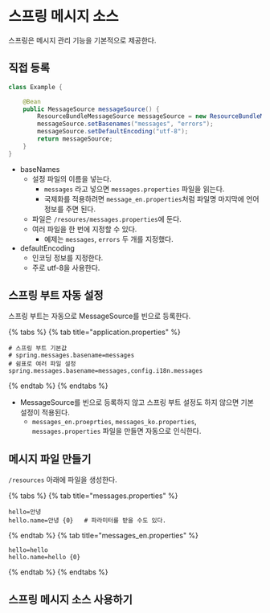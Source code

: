 # 스프링 메시지 소스

스프링은 메시지 관리 기능을 기본적으로 제공한다.

## 직접 등록

```java
class Example {

    @Bean
    public MessageSource messageSource() {
        ResourceBundleMessageSource messageSource = new ResourceBundleMessageSource();
        messageSource.setBasenames("messages", "errors");
        messageSource.setDefaultEncoding("utf-8");
        return messageSource;
    }
}
```

- baseNames
    - 설정 파일의 이름을 넣는다.
        - `messages` 라고 넣으면 `messages.properties` 파일을 읽는다.
        - 국제화를 적용하려면 `message_en.properties`처럼 파일명 마지막에 언어 정보를 주면 된다.
    - 파일은 `/resoures/messages.properties`에 둔다.
    - 여러 파일을 한 번에 지정할 수 있다.
        - 예제는 `messages`, `errors` 두 개를 지정했다.
- defaultEncoding
    - 인코딩 정보를 지정한다.
    - 주로 utf-8을 사용한다.

## 스프링 부트 자동 설정

스프링 부트는 자동으로 MessageSource를 빈으로 등록한다.

{% tabs %} {% tab title="application.properties" %}

```properties
# 스프링 부트 기본값
# spring.messages.basename=messages
# 쉼표로 여러 파일 설정
spring.messages.basename=messages,config.i18n.messages
```

{% endtab %} {% endtabs %}

- MessageSource를 빈으로 등록하지 않고 스프링 부트 설정도 하지 않으면 기본 설정이 적용된다.
    - `messages_en.proeprties`, `messages_ko.properties`, `messages.properties` 파일을 만들면 자동으로 인식한다.

## 메시지 파일 만들기

`/resources` 아래에 파일을 생성한다.

{% tabs %} {% tab title="messages.properties" %}

```properties
hello=안녕
hello.name=안녕 {0}   # 파라미터를 받을 수도 있다.
```

{% endtab %} {% tab title="messages_en.properties" %}

```properties
hello=hello
hello.name=hello {0}
```

{% endtab %} {% endtabs %}

## 스프링 메시지 소스 사용하기

